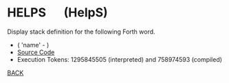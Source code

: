# HELPS &emsp; (HelpS)
Display stack definition for the following Forth word.
* ( 'name' - )
* [Source Code](../words/amc_ext/HelpS.cs)
* Execution Tokens: 1295845505 (interpreted) and 758974593 (compiled)


[BACK](builtins.md#HelpS)
